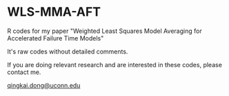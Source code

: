 # WLS-MMA-AFT

R codes for my paper "Weighted Least Squares Model Averaging for Accelerated Failure Time Models"

It's raw codes without detailed comments.

If you are doing relevant research and are interested in these codes, please contact me.

qingkai.dong@uconn.edu
